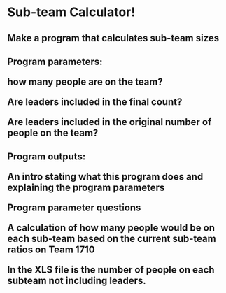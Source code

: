 <h1>Sub-team Calculator!
  
<h2>Make a program that calculates sub-team sizes
  
<h2>Program parameters:
  
<p> how many people are on the team?
<p> Are leaders included in the final count?
<p> Are leaders included in the original number of people on the team?
  
<h2> Program outputs:
  
<p> An intro stating what this program does and explaining the program parameters
<p> Program parameter questions
<p> A calculation of how many people would be on each sub-team based on the current sub-team ratios on Team 1710

<p> In the XLS file is the number of people on each subteam not including leaders.
